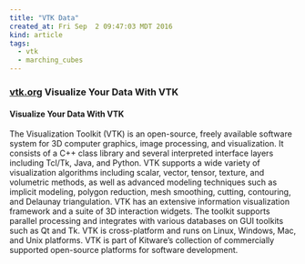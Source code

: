 ```yaml
---
title: "VTK Data"
created_at: Fri Sep  2 09:47:03 MDT 2016
kind: article
tags:
  - vtk
  - marching_cubes
---
```


### <a href="http://www.vtk.org/" target="_blank">vtk.org</a> Visualize Your Data With VTK

#### Visualize Your Data With VTK

The Visualization Toolkit (VTK) is an open-source, freely available
software system for 3D computer graphics, image processing, and
visualization. It consists of a C++ class library and several interpreted
interface layers including Tcl/Tk, Java, and Python. VTK supports a wide
variety of visualization algorithms including scalar, vector, tensor,
texture, and volumetric methods, as well as advanced modeling techniques
such as implicit modeling, polygon reduction, mesh smoothing, cutting,
contouring, and Delaunay triangulation. VTK has an extensive information
visualization framework and a suite of 3D interaction widgets. The toolkit
supports parallel processing and integrates with various databases on
GUI toolkits such as Qt and Tk. VTK is cross-platform and runs on Linux,
Windows, Mac, and Unix platforms. VTK is part of Kitware’s collection
of commercially supported open-source platforms for software development.

<!--
html boilerplate
<a href="" target="_blank"></a>
<a name=""></a>
<img src="" width="400px">
<ul>
  <li></li>
</ul>
<pre>
</pre>
<pre><code>
</code></pre>
-->
